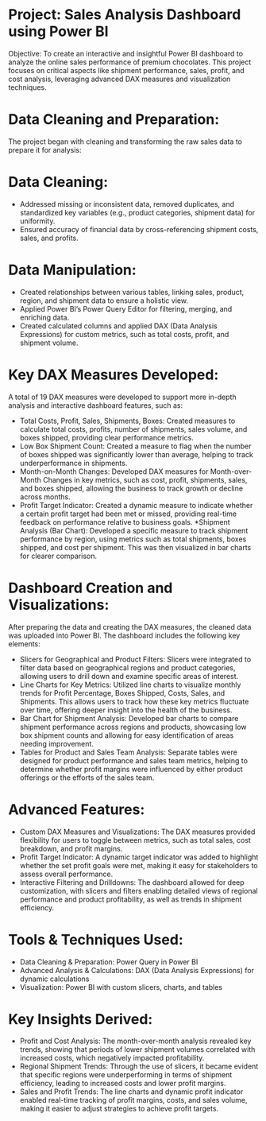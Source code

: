 # Project: Sales Analysis Dashboard using Power BI

Objective: To create an interactive and insightful Power BI dashboard to analyze the online sales performance of premium chocolates. This project focuses on critical aspects like shipment performance, sales, profit, and cost analysis, leveraging advanced DAX measures and visualization techniques.

# Data Cleaning and Preparation:
The project began with cleaning and transforming the raw sales data to prepare it for analysis:

# Data Cleaning:
* Addressed missing or inconsistent data, removed duplicates, and standardized key variables (e.g., product categories, shipment data) for uniformity.
* Ensured accuracy of financial data by cross-referencing shipment costs, sales, and profits.

# Data Manipulation:
* Created relationships between various tables, linking sales, product, region, and shipment data to ensure a holistic view.
* Applied Power BI’s Power Query Editor for filtering, merging, and enriching data.
* Created calculated columns and applied DAX (Data Analysis Expressions) for custom metrics, such as total costs, profit, and shipment volume.

# Key DAX Measures Developed:
A total of 19 DAX measures were developed to support more in-depth analysis and interactive dashboard features, such as:
* Total Costs, Profit, Sales, Shipments, Boxes: Created measures to calculate total costs, profits, number of shipments, sales volume, and boxes shipped, providing clear performance metrics.
* Low Box Shipment Count: Created a measure to flag when the number of boxes shipped was significantly lower than average, helping to track underperformance in shipments.
* Month-on-Month Changes: Developed DAX measures for Month-over-Month Changes in key metrics, such as cost, profit, shipments, sales, and boxes shipped, allowing the business to track growth or decline across months.
* Profit Target Indicator: Created a dynamic measure to indicate whether a certain profit target had been met or missed, providing real-time feedback on performance relative to business goals.
*Shipment Analysis (Bar Chart): Developed a specific measure to track shipment performance by region, using metrics such as total shipments, boxes shipped, and cost per shipment. This was then visualized in bar charts for clearer comparison.

# Dashboard Creation and Visualizations:
After preparing the data and creating the DAX measures, the cleaned data was uploaded into Power BI. The dashboard includes the following key elements:
* Slicers for Geographical and Product Filters: Slicers were integrated to filter data based on geographical regions and product categories, allowing users to drill down and examine specific areas of interest.
* Line Charts for Key Metrics: Utilized line charts to visualize monthly trends for Profit Percentage, Boxes Shipped, Costs, Sales, and Shipments. This allows users to track how these key metrics fluctuate over time, offering deeper insight into the health of the business.
* Bar Chart for Shipment Analysis: Developed bar charts to compare shipment performance across regions and products, showcasing low box shipment counts and allowing for easy identification of areas needing improvement.
* Tables for Product and Sales Team Analysis: Separate tables were designed for product performance and sales team metrics, helping to determine whether profit margins were influenced by either product offerings or the efforts of the sales team.

# Advanced Features:
* Custom DAX Measures and Visualizations: The DAX measures provided flexibility for users to toggle between metrics, such as total sales, cost breakdown, and profit margins.
* Profit Target Indicator: A dynamic target indicator was added to highlight whether the set profit goals were met, making it easy for stakeholders to assess overall performance.
* Interactive Filtering and Drilldowns: The dashboard allowed for deep customization, with slicers and filters enabling detailed views of regional performance and product profitability, as well as trends in shipment efficiency.

# Tools & Techniques Used:
* Data Cleaning & Preparation: Power Query in Power BI
* Advanced Analysis & Calculations: DAX (Data Analysis Expressions) for dynamic calculations
* Visualization: Power BI with custom slicers, charts, and tables

# Key Insights Derived:
* Profit and Cost Analysis: The month-over-month analysis revealed key trends, showing that periods of lower shipment volumes correlated with increased costs, which negatively impacted profitability.
* Regional Shipment Trends: Through the use of slicers, it became evident that specific regions were underperforming in terms of shipment efficiency, leading to increased costs and lower profit margins.
* Sales and Profit Trends: The line charts and dynamic profit indicator enabled real-time tracking of profit margins, costs, and sales volume, making it easier to adjust strategies to achieve profit targets.

